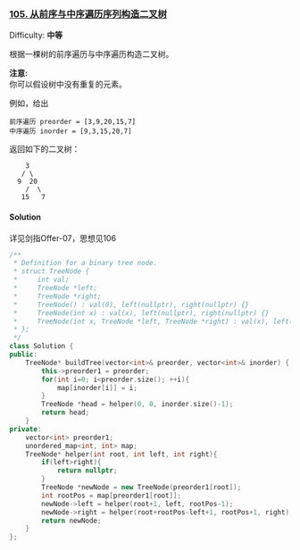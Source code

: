 ### [105\. 从前序与中序遍历序列构造二叉树](https://leetcode-cn.com/problems/construct-binary-tree-from-preorder-and-inorder-traversal/)

Difficulty: **中等**


根据一棵树的前序遍历与中序遍历构造二叉树。

**注意:**  
你可以假设树中没有重复的元素。

例如，给出

```
前序遍历 preorder = [3,9,20,15,7]
中序遍历 inorder = [9,3,15,20,7]
```

返回如下的二叉树：

```
    3
   / \
  9  20
    /  \
   15   7
```


#### Solution

详见剑指Offer-07，思想见106

```cpp
​/**
 * Definition for a binary tree node.
 * struct TreeNode {
 *     int val;
 *     TreeNode *left;
 *     TreeNode *right;
 *     TreeNode() : val(0), left(nullptr), right(nullptr) {}
 *     TreeNode(int x) : val(x), left(nullptr), right(nullptr) {}
 *     TreeNode(int x, TreeNode *left, TreeNode *right) : val(x), left(left), right(right) {}
 * };
 */
class Solution {
public:
    TreeNode* buildTree(vector<int>& preorder, vector<int>& inorder) {
        this->preorder1 = preorder;
        for(int i=0; i<preorder.size(); ++i){
            map[inorder[i]] = i;
        }
        TreeNode *head = helper(0, 0, inorder.size()-1);
        return head;
    }
private:
    vector<int> preorder1;
    unordered_map<int, int> map;
    TreeNode* helper(int root, int left, int right){
        if(left>right){
            return nullptr;
        }
        TreeNode *newNode = new TreeNode(preorder1[root]);
        int rootPos = map[preorder1[root]];
        newNode->left = helper(root+1, left, rootPos-1);
        newNode->right = helper(root+rootPos-left+1, rootPos+1, right);
        return newNode;
    }
};
```
